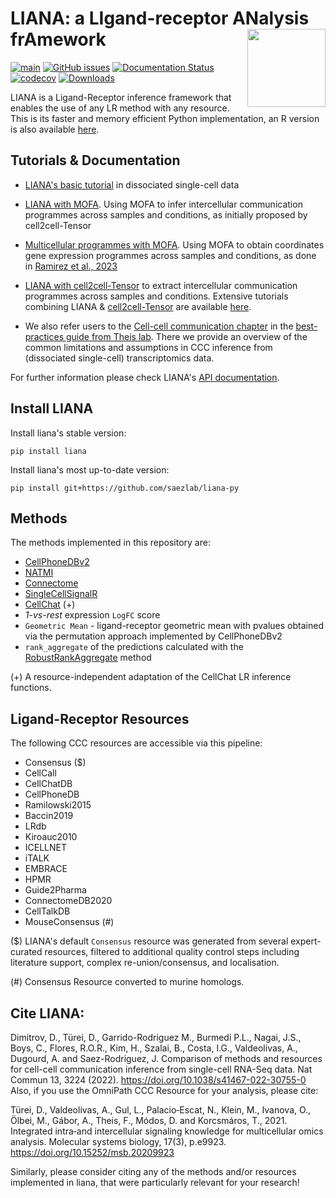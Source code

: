 # LIANA: a LIgand-receptor ANalysis frAmework <img src="https://github.com/saezlab/liana-py/blob/main/docs/source/_static/logo.png?raw=true" align="right" height="125">

<!-- badges: start -->
[![main](https://github.com/saezlab/liana-py/actions/workflows/main.yml/badge.svg)](https://github.com/saezlab/liana-py/actions)
[![GitHub issues](https://img.shields.io/github/issues/saezlab/liana-py.svg)](https://github.com/saezlab/liana-py/issues/)
[![Documentation Status](https://readthedocs.org/projects/liana-py/badge/?version=latest)](https://liana-py.readthedocs.io/en/latest/?badge=latest)
[![codecov](https://codecov.io/gh/saezlab/liana-py/branch/main/graph/badge.svg?token=TM0P29KKN5)](https://codecov.io/gh/saezlab/liana-py)
[![Downloads](https://pepy.tech/badge/liana)](https://pepy.tech/project/liana)
<!-- badges: end -->

LIANA is a Ligand-Receptor inference framework that enables the use of any LR method with any resource.
This is its faster and memory efficient Python implementation, an R version is also available [here](https://github.com/saezlab/liana).


## Tutorials & Documentation

- [LIANA's basic tutorial](https://liana-py.readthedocs.io/en/latest/notebooks/basic_usage.html) in dissociated single-cell data

- [LIANA with MOFA](https://liana-py.readthedocs.io/en/latest/notebooks/mofatalk.html). Using MOFA to infer intercellular communication programmes across samples and conditions, as initially proposed by cell2cell-Tensor

- [Multicellular programmes with MOFA](https://liana-py.readthedocs.io/en/latest/notebooks/mofacellular.html). Using MOFA to obtain coordinates
gene expression programmes across samples and conditions, as done in [Ramirez et al., 2023](https://europepmc.org/article/ppr/ppr620471)

- [LIANA with cell2cell-Tensor](https://liana-py.readthedocs.io/en/latest/notebooks/liana_c2c.html) to extract intercellular communication programmes across samples and conditions. Extensive tutorials combining LIANA & [cell2cell-Tensor](https://www.nature.com/articles/s41467-022-31369-2) are available [here](https://ccc-protocols.readthedocs.io/en/latest/index.html).

- We also refer users to the [Cell-cell communication chapter](https://www.sc-best-practices.org/mechanisms/cell_cell_communication.html) in the [best-practices guide from Theis lab](https://www.nature.com/articles/s41576-023-00586-w). There we provide an overview of the common limitations and assumptions in CCC inference from (dissociated single-cell) transcriptomics data.

For further information please check LIANA's [API documentation](https://liana-py.readthedocs.io/en/latest/api.html).

## Install LIANA

Install liana's stable version:
```
pip install liana
```

Install liana's most up-to-date version:
```
pip install git+https://github.com/saezlab/liana-py
```

## Methods

The methods implemented in this repository are:

- [CellPhoneDBv2](https://github.com/Teichlab/cellphonedb)
- [NATMI](https://github.com/forrest-lab/NATMI)
- [Connectome](https://github.com/msraredon/Connectome)
- [SingleCellSignalR](https://github.com/SCA-IRCM/SingleCellSignalR)
- [CellChat](https://github.com/sqjin/CellChat) (+)
- *1-vs-rest* expression `LogFC` score
- `Geometric Mean` - ligand-receptor geometric mean with pvalues obtained 
via the permutation approach implemented by CellPhoneDBv2
- `rank_aggregate` of the predictions calculated with the
[RobustRankAggregate](https://academic.oup.com/bioinformatics/article/28/4/573/213339) method

(+) A resource-independent adaptation of the CellChat LR inference functions.

## Ligand-Receptor Resources

The following CCC resources are accessible via this pipeline:

- Consensus ($)
- CellCall
- CellChatDB
- CellPhoneDB
- Ramilowski2015
- Baccin2019
- LRdb
- Kiroauc2010
- ICELLNET
- iTALK
- EMBRACE
- HPMR
- Guide2Pharma
- ConnectomeDB2020
- CellTalkDB
- MouseConsensus (#)

($) LIANA's default `Consensus` resource was generated from several expert-curated resources, 
filtered to additional quality control steps including literature support, complex re-union/consensus,
and localisation.

(#) Consensus Resource converted to murine homologs.


## Cite LIANA:

Dimitrov, D., Türei, D., Garrido-Rodriguez M., Burmedi P.L., Nagai, J.S., Boys, C., Flores, R.O.R., Kim, H., Szalai, B., Costa, I.G., Valdeolivas, A., Dugourd, A. and Saez-Rodriguez, J. Comparison of methods and resources for cell-cell communication inference from single-cell RNA-Seq data. Nat Commun 13, 3224 (2022). https://doi.org/10.1038/s41467-022-30755-0
Also, if you use the OmniPath CCC Resource for your analysis, please cite:

Türei, D., Valdeolivas, A., Gul, L., Palacio‐Escat, N., Klein, M., Ivanova, O., Ölbei, M., Gábor, A., Theis, F., Módos, D. and Korcsmáros, T., 2021. Integrated intra‐and intercellular signaling knowledge for multicellular omics analysis. Molecular systems biology, 17(3), p.e9923. https://doi.org/10.15252/msb.20209923

Similarly, please consider citing any of the methods and/or resources implemented in liana, that were particularly relevant for your research!
